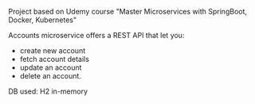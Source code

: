 Project based on Udemy course "Master Microservices with SpringBoot, Docker, Kubernetes"

Accounts microservice offers a REST API that let you:
- create new account
- fetch account details
- update an account
- delete an account.

DB used: H2 in-memory
